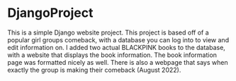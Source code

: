 # DjangoProject
 This is a simple Django website project. This project is based off of a popular girl groups comeback, with a database you can log into to view and edit information on. I added two actual BLACKPINK books to the database, with a website that displays the book information. The book information page was formatted nicely as well. There is also a webpage that says when exactly the group is making their comeback (August 2022).
